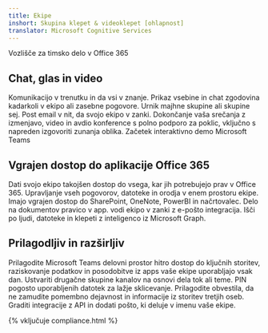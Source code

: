 ```yaml
---
title: Ekipe
inshort: Skupina klepet & videoklepet [ohlapnost]
translator: Microsoft Cognitive Services
---
```



Vozlišče za timsko delo v Office 365 

## Chat, glas in video
Komunikacijo v trenutku in da vsi v znanje. Prikaz vsebine in chat zgodovina kadarkoli v ekipo ali zasebne pogovore. Urnik majhne skupine ali skupine sej. Post email v nit, da svojo ekipo v zanki. Dokončanje vaša srečanja z izmenjavo, video in avdio konference s polno podporo za poklic, vključno s napreden izgovoriti zunanja oblika. 
Začetek interaktivno demo Microsoft Teams 

## Vgrajen dostop do aplikacije Office 365
Dati svojo ekipo takojšen dostop do vsega, kar jih potrebujejo prav v Office 365. Upravljanje vseh pogovorov, datoteke in orodja v enem prostoru ekipe. Imajo vgrajen dostop do SharePoint, OneNote, PowerBI in načrtovalec. Delo na dokumentov pravico v app. vodi ekipo v zanki z e-pošto integracija. Išči po ljudi, datoteke in klepeti z inteligenco iz Microsoft Graph. 

## Prilagodljiv in razširljiv
Prilagodite Microsoft Teams delovni prostor hitro dostop do ključnih storitev, raziskovanje podatkov in posodobitve iz apps vaše ekipe uporabljajo vsak dan. Ustvariti drugačne skupine kanalov na osnovi dela tok ali teme. PIN pogosto uporabljenih datotek za lažje sklicevanje. Prilagodite obvestila, da ne zamudite pomembno dejavnost in informacije iz storitev tretjih oseb. Graditi integracije z API in dodati pošto, ki deluje v imenu vaše ekipe. 




{% vključuje compliance.html %}

